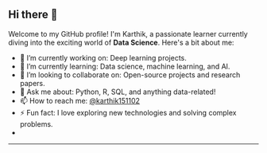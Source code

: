 ## Hi there 👋

Welcome to my GitHub profile! I'm Karthik, a passionate learner currently diving into the exciting world of **Data Science**. Here's a bit about me:

- 🔭 I’m currently working on: Deep learning projects.
- 🌱 I’m currently learning: Data science, machine learning, and AI.
- 👯 I’m looking to collaborate on: Open-source projects and research papers.
- 💬 Ask me about: Python, R, SQL, and anything data-related!
- 📫 How to reach me: [@karthik151102](https://github.com/karthik151102)
- ⚡ Fun fact: I love exploring new technologies and solving complex problems.
- 

<!---
karthik151102/karthik151102 is a ✨ special ✨ repository because its `README.md` (this file) appears on your GitHub profile.
You can click the Preview link to take a look at your changes.
--->

---

